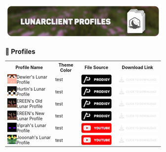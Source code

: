 <html>
<head>
<p align="center">
    <a href=https://github.com/Vaption/LunarClientProfiles/releases><img align=center src=".github/images/lcp_banner.png" width="900" alt="banner"></a></br>
</p>
</head>
<body>

## 💾 Profiles
<table>
  <tr>
    <th><strong>Profile Name</strong></th>
    <th><strong>Theme Color</strong></th>
    <th><strong>File Source</strong></th>
    <th><strong>Download Link</strong></th>
  </tr>
  <tr>
    <td><img align=left src=".github/images/skins/dewier_skin.png" width="30" alt="banner"> Dewier's Lunar Profile</td>
    <td>test</td>
    <td><a href=https://discord.gg/prodigy><img align=center src=".github/images/buttons/prodigy_button.png" width="150" alt="button"></a></td>
    <td><a href=https://discord.gg/prodigy><img align=center src=".github/images/buttons/download_button.png" width="200" alt="button"></a></td>
  </tr>
  <tr>
    <td><img align=left src=".github/images/skins/hurtin_skin.png" width="30" alt="banner"> Hurtin's Lunar Profile</td>
    <td>test</td>
    <td><a href=https://discord.gg/prodigy><img align=center src=".github/images/buttons/prodigy_button.png" width="150" alt="button"></td>
    <td><a href=https://discord.gg/prodigy><img align=center src=".github/images/buttons/download_button.png" width="200" alt="button"></a></td>
  </tr>
  <tr>
    <td><img align=left src=".github/images/skins/ereen_skin.png" width="30" alt="banner"> EREEN's Old Lunar Profile</td>
    <td>test</td>
    <td><a href=https://discord.gg/prodigy><img align=center src=".github/images/buttons/prodigy_button.png" width="150" alt="button"></td>
    <td><a href=https://discord.gg/prodigy><img align=center src=".github/images/buttons/download_button.png" width="200" alt="button"></a></td>
  </tr>
  <tr>
    <td><img align=left src=".github/images/skins/ereen_skin.png" width="30" alt="banner"> EREEN's New Lunar Profile</td>
    <td>test</td>
    <td><a href=https://discord.gg/prodigy><img align=center src=".github/images/buttons/prodigy_button.png" width="150" alt="button"></td>
    <td><a href=https://discord.gg/prodigy><img align=center src=".github/images/buttons/download_button.png" width="200" alt="button"></a></td>
  </tr>
  <tr>
    <td><img align=left src=".github/images/skins/viprah_skin.png" width="30" alt="banner"> Viprah's Lunar Profile</td>
    <td>test</td>
    <td><a href=https://youtube.com><img align=center src=".github/images/buttons/youtube_button.png" width="150" alt="button"></td>
    <td><a href=https://discord.gg/prodigy><img align=center src=".github/images/buttons/download_button.png" width="200" alt="button"></a></td>
  </tr>
  <tr>
    <td><img align=left src=".github/images/skins/jooonah_skin.png" width="30" alt="banner"> Jooonah's Lunar Profile</td>
    <td>test</td>
    <td><a href=https://youtube.com><img align=center src=".github/images/buttons/youtube_button.png" width="150" alt="button"></td>
    <td><a href=https://discord.gg/prodigy><img align=center src=".github/images/buttons/download_button.png" width="200" alt="button"></a></td>
  </tr>
</table>
</body>
</html>